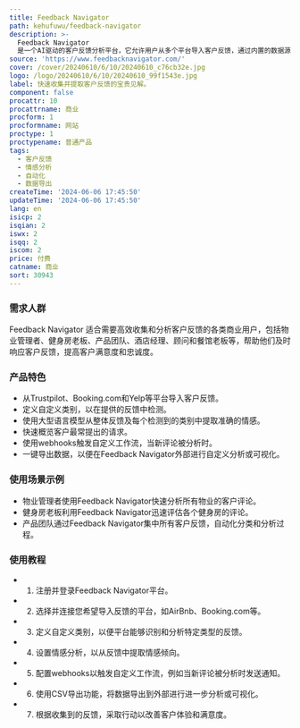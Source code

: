 ```yaml
---
title: Feedback Navigator
path: kehufuwu/feedback-navigator
description: >-
  Feedback Navigator
  是一个AI驱动的客户反馈分析平台，它允许用户从多个平台导入客户反馈，通过内置的数据源、自定义类别、情感分析等工具，迅速提取有价值的见解。该平台支持自动化工作流，并通过CSV导出功能，使用户能够在外部进行自定义分析或可视化。
source: 'https://www.feedbacknavigator.com/'
cover: /cover/20240610/6/10/20240610_c76cb32e.jpg
logo: /logo/20240610/6/10/20240610_99f1543e.jpg
label: 快速收集并提取客户反馈的宝贵见解。
component: false
procattr: 10
procattrname: 商业
procform: 1
procformname: 网站
proctype: 1
proctypename: 普通产品
tags:
  - 客户反馈
  - 情感分析
  - 自动化
  - 数据导出
createTime: '2024-06-06 17:45:50'
updateTime: '2024-06-06 17:45:50'
lang: en
isicp: 2
isqian: 2
iswx: 2
isqq: 2
iscom: 2
price: 付费
catname: 商业
sort: 30943
---
```




### 需求人群
Feedback Navigator 适合需要高效收集和分析客户反馈的各类商业用户，包括物业管理者、健身房老板、产品团队、酒店经理、顾问和餐馆老板等，帮助他们及时响应客户反馈，提高客户满意度和忠诚度。

### 产品特色
* 从Trustpilot、Booking.com和Yelp等平台导入客户反馈。
* 定义自定义类别，以在提供的反馈中检测。
* 使用大型语言模型从整体反馈及每个检测到的类别中提取准确的情感。
* 快速概览客户最常提出的请求。
* 使用webhooks触发自定义工作流，当新评论被分析时。
* 一键导出数据，以便在Feedback Navigator外部进行自定义分析或可视化。

### 使用场景示例
* 物业管理者使用Feedback Navigator快速分析所有物业的客户评论。
* 健身房老板利用Feedback Navigator迅速评估各个健身房的评论。
* 产品团队通过Feedback Navigator集中所有客户反馈，自动化分类和分析过程。

### 使用教程
* 1. 注册并登录Feedback Navigator平台。
* 2. 选择并连接您希望导入反馈的平台，如AirBnb、Booking.com等。
* 3. 定义自定义类别，以便平台能够识别和分析特定类型的反馈。
* 4. 设置情感分析，以从反馈中提取情感倾向。
* 5. 配置webhooks以触发自定义工作流，例如当新评论被分析时发送通知。
* 6. 使用CSV导出功能，将数据导出到外部进行进一步分析或可视化。
* 7. 根据收集到的反馈，采取行动以改善客户体验和满意度。

  
